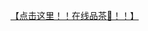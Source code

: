 [【点击这里！！在线品茶🍵！！】](https://htmlpreview.github.io/?https://github.com/Teateatellme/Teabot/blob/master/%E5%93%81%E8%8C%B6%E5%A4%A7%E8%B5%8F%20acd940e500ef40bdad190a6507d06d65.html)
